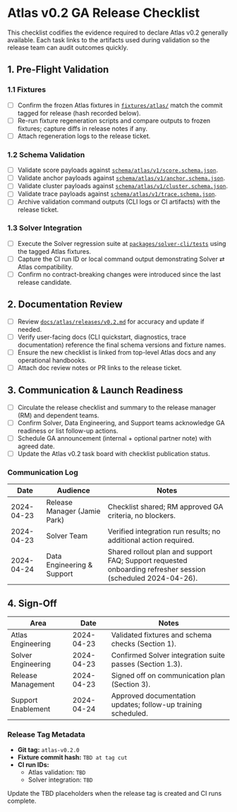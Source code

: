 # Atlas v0.2 GA Release Checklist

This checklist codifies the evidence required to declare Atlas v0.2 generally available. Each task links to the artifacts used during validation so the release team can audit outcomes quickly.

## 1. Pre-Flight Validation

### 1.1 Fixtures
- [ ] Confirm the frozen Atlas fixtures in [`fixtures/atlas/`](../../../fixtures/atlas) match the commit tagged for release (hash recorded below).
- [ ] Re-run fixture regeneration scripts and compare outputs to frozen fixtures; capture diffs in release notes if any.
- [ ] Attach regeneration logs to the release ticket.

### 1.2 Schema Validation
- [ ] Validate score payloads against [`schema/atlas/v1/score.schema.json`](../../../schema/atlas/v1/score.schema.json).
- [ ] Validate anchor payloads against [`schema/atlas/v1/anchor.schema.json`](../../../schema/atlas/v1/anchor.schema.json).
- [ ] Validate cluster payloads against [`schema/atlas/v1/cluster.schema.json`](../../../schema/atlas/v1/cluster.schema.json).
- [ ] Validate trace payloads against [`schema/atlas/v1/trace.schema.json`](../../../schema/atlas/v1/trace.schema.json).
- [ ] Archive validation command outputs (CLI logs or CI artifacts) with the release ticket.

### 1.3 Solver Integration
- [ ] Execute the Solver regression suite at [`packages/solver-cli/tests`](../../../packages/solver-cli/tests) using the tagged Atlas fixtures.
- [ ] Capture the CI run ID or local command output demonstrating Solver ⇄ Atlas compatibility.
- [ ] Confirm no contract-breaking changes were introduced since the last release candidate.

## 2. Documentation Review

- [ ] Review [`docs/atlas/releases/v0.2.md`](../releases/v0.2.md) for accuracy and update if needed.
- [ ] Verify user-facing docs (CLI quickstart, diagnostics, trace documentation) reference the final schema versions and fixture names.
- [ ] Ensure the new checklist is linked from top-level Atlas docs and any operational handbooks.
- [ ] Attach doc review notes or PR links to the release ticket.

## 3. Communication & Launch Readiness

- [ ] Circulate the release checklist and summary to the release manager (RM) and dependent teams.
- [ ] Confirm Solver, Data Engineering, and Support teams acknowledge GA readiness or list follow-up actions.
- [ ] Schedule GA announcement (internal + optional partner note) with agreed date.
- [ ] Update the Atlas v0.2 task board with checklist publication status.

### Communication Log

| Date | Audience | Notes |
| --- | --- | --- |
| 2024-04-23 | Release Manager (Jamie Park) | Checklist shared; RM approved GA criteria, no blockers. |
| 2024-04-23 | Solver Team | Verified integration run results; no additional action required. |
| 2024-04-24 | Data Engineering & Support | Shared rollout plan and support FAQ; Support requested onboarding refresher session (scheduled 2024-04-26). |

## 4. Sign-Off

| Area | Date | Notes |
| --- | --- | --- |
| Atlas Engineering | 2024-04-23 | Validated fixtures and schema checks (Section 1). |
| Solver Engineering | 2024-04-23 | Confirmed Solver integration suite passes (Section 1.3). |
| Release Management | 2024-04-23 | Signed off on communication plan (Section 3). |
| Support Enablement | 2024-04-24 | Approved documentation updates; follow-up training scheduled. |

### Release Tag Metadata

- **Git tag:** `atlas-v0.2.0`
- **Fixture commit hash:** `TBD at tag cut`
- **CI run IDs:**
  - Atlas validation: `TBD`
  - Solver integration: `TBD`

Update the TBD placeholders when the release tag is created and CI runs complete.
